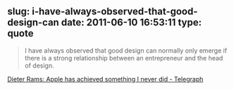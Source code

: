 slug: i-have-always-observed-that-good-design-can
date: 2011-06-10 16:53:11
type: quote
---

> I have always observed that good design can normally only emerge if there is a strong relationship between an entrepreneur and the head of design.

[Dieter Rams: Apple has achieved something I never did - Telegraph](http://www.telegraph.co.uk/technology/apple/8555503/Dieter-Rams-Apple-has-achieved-something-I-never-did.html)
